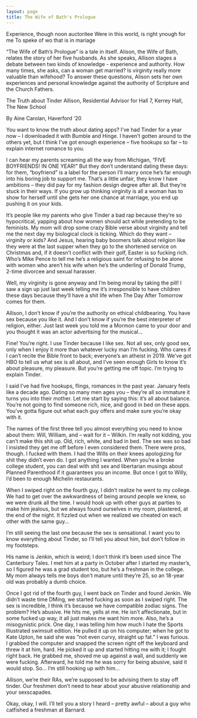 ```yaml
---
layout: page
title: The Wife of Bath's Prologue
---
```


Experience, though noon auctoritee
Were in this world, is right ynough for me
To speke of wo that is in mariage

“The Wife of Bath’s Prologue” is a tale in itself. Alison, the Wife of Bath, relates the story of her five husbands. As she speaks, Allison stages a debate between two kinds of knowledge - experience and authority. How many times, she asks, can a woman get married? Is virginity really more valuable than wifehood? To answer these questions, Alison sets her own experiences and personal knowledge against the authority of Scripture and the Church Fathers. 


The Truth about Tinder
Allison, Residential Advisor for Hall 7, Kerrey Hall, The New School

By Aine Carolan, Haverford ‘20

You want to know the truth about dating apps? I’ve had Tinder for a year now – I downloaded it with Bumble and Hinge. I haven’t gotten around to the others yet, but I think I’ve got enough experience – five hookups so far – to explain internet romance to you. 

I can hear my parents screaming all the way from Michigan, “FIVE BOYFRIENDS! IN ONE YEAR!” But they don’t understand dating these days: for them, “boyfriend” is a label for the person I’ll marry once he’s far enough into his boring job to support me. That’s a little unfair, they know I have ambitions – they did pay for my fashion design degree after all. But they’re stuck in their ways. If you grow up thinking virginity is all a woman has to show for herself until she gets her one chance at marriage, you end up pushing it on your kids. 

It’s people like my parents who give Tinder a bad rap because they’re so hypocritical, yapping about how women should act while pretending to be feminists. My mom will drop some crazy Bible verse about virginity and tell me the next day my biological clock is ticking. Which do they want – virginity or kids? And Jesus, hearing baby boomers talk about religion like they were at the last supper when they go to the shortened service on Christmas and, if it doesn’t conflict with their golf, Easter is so fucking rich. Who’s Mike Pence to tell me he’s a religious saint for refusing to be alone with women who aren’t his wife when he’s the underling of Donald Trump, 2-time divorcee and sexual harasser. 

Well, my virginity is gone anyway and I’m being moral by taking the pill! I saw a sign up just last week telling me it’s irresponsible to have children these days because they’ll have a shit life when The Day After Tomorrow comes for them. 

Allison, I don’t know if you’re the authority on ethical childbearing. You have sex because you like it. And I don’t know if you’re the best interpreter of religion, either. Just last week you told me a Mormon came to your door and you thought it was an actor advertising for the musical…

Fine! You’re right. I use Tinder because I like sex. Not all sex, only good sex, only when I enjoy it more than whatever lucky man I’m fucking. Who cares if I can’t recite the Bible front to back; everyone’s an atheist in 2019. We’ve got HBO to tell us what sex is all about, and I’ve seen enough Girls to know it’s about pleasure, my pleasure. But you’re getting me off topic. I’m trying to explain Tinder. 

I said I’ve had five hookups, flings, romances in the past year. January feels like a decade ago. Dating so many men ages you – they’re all so immature it turns you into their mother. Let me start by saying this: it’s all about balance. You’re not going to find someone rich, nice, and good in bed on these apps. You’ve gotta figure out what each guy offers and make sure you’re okay with it. 

The names of the first three tell you almost everything you need to know about them: Will, William, and – wait for it – Wilkin. I’m really not kidding, you can’t make this shit up. Old, rich, white, and bad in bed. The sex was so bad I insisted they get me off before I even considered them. There were pros, though. I fucked with them. I had the Wills on their knees apologizing for shit they didn’t even do. I got anything I wanted. When you’re a broke college student, you can deal with shit sex and libertarian musings about Planned Parenthood if it guarantees you an income. But once I got to Willy, I’d been to enough Michelin restaurants.

When I swiped right on the fourth guy, I didn’t realize he went to my college. We had to get over the awkwardness of being around people we knew, so we were drunk all the time. I would hook up with other guys at parties to make him jealous, but we always found ourselves in my room, plastered, at the end of the night. It fizzled out when we realized we cheated on each other with the same guy…

I’m still seeing the last one because the sex is sensational. I want you to know everything about Tinder, so I’ll tell you about him, but don’t follow in my footsteps. 

His name is Jenkin, which is weird; I don’t think it’s been used since The Canterbury Tales. I met him at a party in October after I started my master’s, so I figured he was a grad student too, but he’s a freshman in the college. My mom always tells me boys don’t mature until they’re 25, so an 18-year old was probably a dumb choice. 

Once I got rid of the fourth guy, I went back on Tinder and found Jenkin. We didn’t waste time DMing, we started fucking as soon as I swiped right. The sex is incredible, I think it’s because we have compatible zodiac signs. The problem? He’s abusive. He hits me, yells at me. He isn’t affectionate, but in some fucked up way, it all just makes me want him more. Also, he’s a misogynistic prick. One day, I was telling him how much I hate the Sports Illustrated swimsuit edition. He pulled it up on his computer; when he got to Kate Upton, he said she was “not even curvy, straight up fat.” I was furious. I grabbed the computer and snapped the screen right off the keyboard and threw it at him, hard. He picked it up and started hitting me with it; I fought right back. He grabbed me, shoved me up against a wall, and suddenly we were fucking. Afterward, he told me he was sorry for being abusive, said it would stop. So… I’m still hooking up with him…

Allison, we’re their RAs, we’re supposed to be advising them to stay off tinder. Our freshmen don’t need to hear about your abusive relationship and your sexscapades. 

Okay, okay, I will. I’ll tell you a story I heard – pretty awful – about a guy who catfished a freshman at Barnard.
